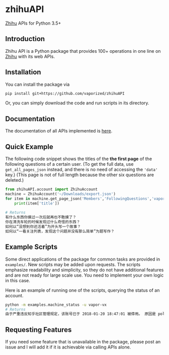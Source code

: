 # zhihuAPI
[Zhihu](https://www.zhihu.com) APIs for Python 3.5+

Introduction
--------------
Zhihu API is a Python package that provides 100+ operations in one line on [Zhihu](https://www.zhihu.com) with its web APIs. 


Installation
--------------
You can install the package via
```bash
pip install git+https://github.com/vaporized/zhihuAPI
```
Or, you can simply download the code and run scripts in its directory.

Documentation
---------------
The documentation of all APIs implemented is [here](http://zhihuapi.readthedocs.io/en/latest/).

Quick Example
---------------
The following code snippet shows the titles of the **the first page** of the following questions of a certain user. (To get the 
full data, use `get_all_pages_json` instead, and there is no need of accessing the `'data'` key.) (This page is not of full 
length because the other six questions are deleted.)
```python
from zhihuAPI.account import ZhihuAccount
machine = ZhihuAccount('~/Downloads/export.json')
for item in machine.get_page_json('Members','FollowingQuestions','vapor-vx')['data']:
    print(item['title'])
    
# Returns
有什么东西你摸过一次后就再也不敢摸了？
你在清洗车轮的时候发现过什么奇怪的东西？
如何以“没想到你还活着”为开头写一个故事？
如何以“一看关注列表，发现这个问题并没有那么简单”为题写作？
```

Example Scripts
-----------------
Some direct applications of the package for common tasks are provided in `examples/`. New scripts may be added upon requests. 
The scripts emphasize readability and simplicity, so they do not have additional features and are not ready for large scale 
use. You need to implement your own logic in this case.

Here is an example of running one of the scripts, querying the status of an account.
```bash
python -m examples.machine_status -u vapor-vx
# Returns
由于严重违反知乎社区管理规定，该账号已于 2018-01-20 18:47:01 被停用。 原因是 politics RIP[蜡烛]
```

Requesting Features
--------------------
If you need some feature that is unavailable in the package, please post an issue and I will add it if it is achievable via calling APIs alone.


